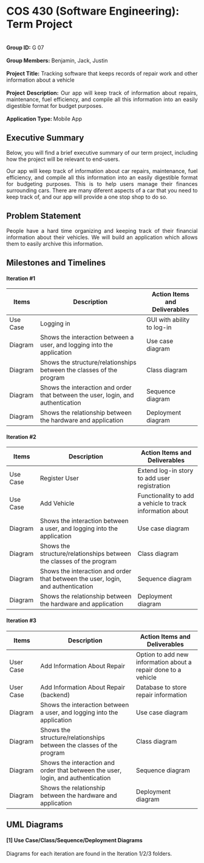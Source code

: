 # COS 430 (Software Engineering): Term Project

<p align="justify">
  <br> <strong>Group ID:</strong> G 07</br>
  <br> <strong>Group Members:</strong> Benjamin, Jack, Justin</br>
  <br> <strong>Project Title:</strong> Tracking software that keeps records of repair work and other information about a vehicle</br>
  <br> <strong>Project Description:</strong> Our app will keep track of information about repairs, maintenance, fuel efficiency, and compile all this information into an easily digestible format for budget purposes.</br>
  <br> <strong>Application Type: </strong>Mobile App</br>
 </p>

## Executive Summary

<p align="justify">
Below, you will find a brief executive summary of our term project, including how the project will be relevant to end-users.
</p>
<p align="justify">
Our app will keep track of information about car repairs, maintenance, fuel efficiency, and compile all this information into an easily digestible format for budgeting purposes. This is to help users manage their finances surrounding cars. There are many diferent aspects of a car that you need to keep track of, and our app will provide a one stop shop to do so.
</p>

## Problem Statement

<p align="justify">
People have a hard time organizing and keeping track of their financial information about their vehicles. We will build an application which allows them to easily archive this information.
</p>


## Milestones and Timelines

#### Iteration #1
| Items        | Description              | Action Items and Deliverables                                                             |
|--------------|--------------------------|-------------------------------------------------------------------------------------------|
|   Use Case   | Logging in                                                                                                           | GUI with ability to log-in
|   Diagram    | Shows the interaction between a user, and logging into the application                                               | Use case diagram     
|   Diagram    | Shows the structure/relationships between the classes of the program                                                 | Class diagram
|   Diagram    | Shows the interaction and order that between the user, login, and authentication                                     | Sequence diagram
|   Diagram    | Shows the relationship between the hardware and application                                                          | Deployment diagram



#### Iteration #2
| Items        | Description              | Action Items and Deliverables                                                             |
|--------------|--------------------------|-------------------------------------------------------------------------------------------|
|  Use Case  | Register User                                                                                                           | Extend log-in story to add user registration                                                                                                                          
|   Use Case    | Add Vehicle                                                                                                         | Functionality to add a vehicle to track information about    
|   Diagram    | Shows the interaction between a user, and logging into the application                                               | Use case diagram    
|   Diagram    | Shows the structure/relationships between the classes of the program                                                 | Class diagram
|   Diagram    | Shows the interaction and order that between the user, login, and authentication                                     | Sequence diagram
|   Diagram    | Shows the relationship between the hardware and application                                                          | Deployment diagram                                                                           |



#### Iteration #3
| Items        | Description              | Action Items and Deliverables                                                             |
|--------------|--------------------------|-------------------------------------------------------------------------------------------|
|  User Case   | Add Information About Repair                                                                                         | Option to add new information about a repair done to a vehicle
|  User Case   | Add Information About Repair (backend)                                                                               | Database to store repair information
|   Diagram    | Shows the interaction between a user, and logging into the application                                               | Use case diagram    
|   Diagram    | Shows the structure/relationships between the classes of the program                                                 | Class diagram
|   Diagram    | Shows the interaction and order that between the user, login, and authentication                                     | Sequence diagram
|   Diagram    | Shows the relationship between the hardware and application                                                          | Deployment diagram   


## UML Diagrams 
#### [1] Use Case/Class/Sequence/Deployment Diagrams
<p align="justify">
Diagrams for each iteration are found in the Iteration 1/2/3 folders.
</p>
